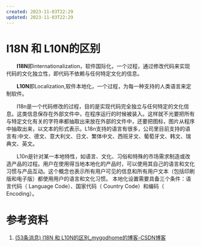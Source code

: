 ```yaml
---
created: 2023-11-03T22:29
updated: 2023-11-03T22:29
---
```

# I18N 和 L10N的区别

　　**I18N**即internationalization，软件国际化，一个过程，通过修改代码来实现代码的文化独立性，即代码不依赖与任何特定文化的信息。

　　**L10N**即Localization,软件本地化，一个过程，为每一种支持的人类语言来定制软件。

　　I18n是一个代码修改的过程，目的是实现代码完全独立与任何特定的文化信息。这类信息保存在外部文件中，在程序运行的时候被装入。这样就不光要把所有与特定文化有关的字符串都抽取出来放在外部的文件中，还要把图标，图片从程序中抽取出来，以文本的形式表示。L18n支持的语言有很多，公司里目前支持的语言有:中文、德文、意大利文、日文、繁体中文、西班牙文、葡萄牙文、韩文、瑞典文、英文。

　　L10n是针对某一本地特性，如语言、文化、习俗和特殊的市场需求制造或改造产品的过程。用户在使用得当地本地化的产品时，可以使用其自己的语言和文化习惯与产品互动。这个概念也表示所有用户可见的信息和所有用户文本（包括印刷版和电子版）都使用用户的语言和文化习惯。 本地化设置需要具备三个条件：语言代码（ Language Code）、国家代码（ Country Code）和编码（ Encoding）。

# 参考资料

1. [(53条消息) I18N 和 L10N的区别_mygodhome的博客-CSDN博客](https://blog.csdn.net/mygodhome/article/details/18600573)

　　‍
